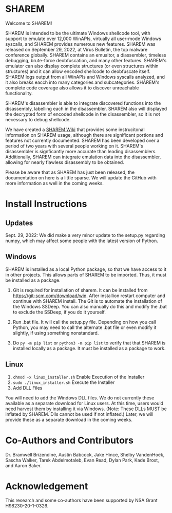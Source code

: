 # SHAREM

Welcome to SHAREM! 

SHAREM is intended to be the ultimate Windows shellcode tool, with support to emulate over 12,000 WinAPIs, virtually all user-mode Windows syscalls, and SHAREM provides numerous new features. SHAREM was released on September 29, 2022, at Virus Bulletin, the top malware conference globally. SHAREM contains an emualtor, a diassembler, timeless debugging, brute-force deobfuscation, and many other features. SHAREM's emulator can also display complete structures (or even structures within structures) and it can allow encoded shellcode to deobfuscate itself. SHAREM logs output from all WinAPIs and Windows syscalls analyzed, and it also breaks eacch into many categories and subcategories. SHAREM's complete code coverage also allows it to discover unreachable functionality.

SHAREM's disassembler is able to integrate discovered functions into the disassembly, labelling each in the disassembler. SHAREM also will displayed the decrypted form of encoded shellcode in the disassembler, so it is not necessary to debug shellcode.

We have created a [SHAREM Wiki](https://github.com/Bw3ll/sharem/wiki) that provides some instrucitonal information on SHAREM usage, although there are significant portions and features not currently documented. SHAREM has been developed over a period of two years with several people working on it. SHAREM's disassembler is signficantly more accurate than leading disassemblers. Additionally, SHAREM can integrate emulation data into the disassembler, allowing for nearly flawless disassembly to be obtained.

Please be aware that as SHAREM has just been released, the documentation on here is a little sparse. We will update the GitHub with more information as well in the coming weeks.


# Install Instructions
## Updates
Sept. 29, 2022: We did make a very minor update to the setup.py regarding numpy, which may affect some people with the latest version of Python.

## Windows
SHAREM is installed as a local Python package, so that we have access to it in other projects. This allows parts of SHAREM to be imported. Thus, it must be installed as a package.

1. Git is required for installation of sharem. 
It can be installed from https://git-scm.com/download/win. After installion restart computer and continue with SHAREM install. The Git is to automate the installation of the Windows SSDeep. You can also manually do this and modify the .bat to exclude the SSDeep, if you do it yourself.

2. Run .bat file. It will call the setup.py file. Depending on how you call Python, you may need to call the alternate .bat file or even modify it slightly, if using something nonstandard.

3. Do
```py -m pip list``` or  ```python3 -m pip list``` to verify that that SHAREM is installed locally as a package. It must be installed as a package to work.


## Linux
1. ```chmod +x linux_installer.sh``` Enable Execution of the Installer
2. ```sudo ./linux_installer.sh``` Execute the Installer
3. Add DLL Files

You will need to add the Windows DLL files. We do not currently these available as a separate download for Linux users. At this time, users would need harvest them by installing it via Windows. (Note: These DLLs MUST be inflated by SHAREM. Dlls cannot be used if not inflated.) Later, we will provide these as a separate download in the coming weeks.

# Co-Authors and Contributors
Dr. Bramwell Brizendine, Austin Babcock, Jake Hince, Shelby VandenHoek, Sascha Walker, Tarek Abdelmotaleb, Evan Read, Dylan Park, Kade Brost, and Aaron Baker.

# Acknowledgement
This research and some co-authors have been supported by NSA Grant H98230-20-1-0326.
